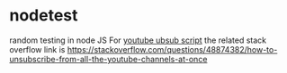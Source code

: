 # nodetest
random testing in node JS
For [youtube ubsub script](https://github.com/hydroweaver/nodetest/blob/master/recursionTimeout.js) the related stack overflow link is https://stackoverflow.com/questions/48874382/how-to-unsubscribe-from-all-the-youtube-channels-at-once
